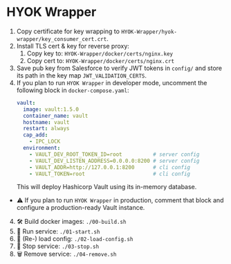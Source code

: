 # HYOK Wrapper
1. Copy certificate for key wrapping to `HYOK-Wrapper/hyok-wrapper/key_consumer_cert.crt`.
2. Install TLS cert & key for reverse proxy:
   1. Copy key to: `HYOK-Wrapper/docker/certs/nginx.key`
   2. Copy cert to: `HYOK-Wrapper/docker/certs/nginx.crt`
3. Save pub key from Salesforce to verify JWT tokens in `config/` and store its path in the key map `JWT_VALIDATION_CERTS`.
4. If you plan to run `HYOK Wrapper` in developer mode, uncomment the following block in `docker-compose.yaml`:
    ```yaml
    vault:
      image: vault:1.5.0
      container_name: vault
      hostname: vault
      restart: always
      cap_add:
        - IPC_LOCK
      environment:
        - VAULT_DEV_ROOT_TOKEN_ID=root          # server config
        - VAULT_DEV_LISTEN_ADDRESS=0.0.0.0:8200 # server config
        - VAULT_ADDR=http://127.0.0.1:8200      # cli config
        - VAULT_TOKEN=root                      # cli config
    ```
    This will deploy Hashicorp Vault using its in-memory database.
  - ⚠️ If you plan to run `HYOK Wrapper` in production, comment that block and configure a production-ready Vault instance.
4. 🛠️ Build docker images: `./00-build.sh`
5. 🚀 Run service: `./01-start.sh`
6. 🔄 (Re-) load config: `./02-load-config.sh`
7. 🛑 Stop service: `./03-stop.sh`
8. 🗑️ Remove service: `./04-remove.sh`
